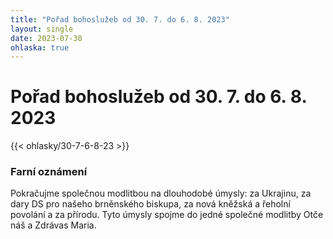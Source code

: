 ```yaml
---
title: "Pořad bohoslužeb od 30. 7. do 6. 8. 2023"
layout: single
date: 2023-07-30
ohlaska: true
---
```

# Pořad bohoslužeb od 30. 7. do 6. 8. 2023

{{< ohlasky/30-7-6-8-23 >}}

### Farní oznámení

Pokračujme společnou modlitbou na dlouhodobé úmysly: za Ukrajinu, za dary DS pro našeho brněnského biskupa, za nová kněžská a řeholní povolání a za přírodu. Tyto úmysly spojme do jedné společné modlitby Otče náš a Zdrávas Maria.